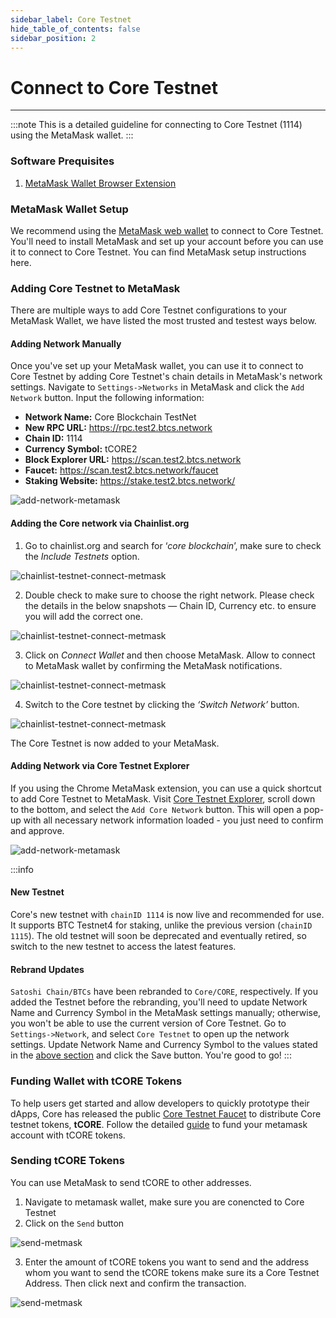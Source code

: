 ```yaml
---
sidebar_label: Core Testnet
hide_table_of_contents: false
sidebar_position: 2
---
```


# Connect to Core Testnet
---
:::note
This is a detailed guideline for connecting to Core Testnet (1114) using the MetaMask wallet.
:::

### Software Prequisites

1. [MetaMask Wallet Browser Extension](https://metamask.io/)

### MetaMask Wallet Setup
We recommend using the [MetaMask web wallet](https://metamask.io/) to connect to Core Testnet. You'll need to install MetaMask and set up your account before you can use it to connect to Core Testnet. You can find MetaMask setup instructions here.

### Adding Core Testnet to MetaMask
There are multiple ways to add Core Testnet configurations to your MetaMask Wallet, we have listed the most trusted and testest ways below.

#### Adding Network Manually
Once you've set up your MetaMask wallet, you can use it to connect to Core Testnet by adding Core Testnet's chain details in MetaMask's network settings. Navigate to `Settings->Networks` in MetaMask and click the `Add Network` button. Input the following information:

* **Network Name:** Core Blockchain TestNet
* **New RPC URL:** https://rpc.test2.btcs.network
* **Chain ID:** 1114
* **Currency Symbol:** tCORE2
* **Block Explorer URL:** https://scan.test2.btcs.network
* **Faucet:** https://scan.test2.btcs.network/faucet
* **Staking Website:** https://stake.test2.btcs.network/

![add-network-metamask](../../static/img/testnet-wallet-config/testnet-config-wallet-1.png)

#### Adding the Core network via Chainlist.org
1. Go to chainlist.org and search for ‘_core blockchain_’, make sure to check the _Include Testnets_ option.

![chainlist-testnet-connect-metmask](../../static/img/testnet-wallet-config/chainlist-testnet-connect-1.png)

2. Double check to make sure to choose the right network. Please check the details in the below snapshots — Chain ID, Currency etc. to ensure you will add the correct one.

![chainlist-testnet-connect-metmask](../../static/img/testnet-wallet-config/chainlist-testnet-connect-2.png)

3. Click on _Connect Wallet_ and then choose MetaMask. Allow to connect to MetaMask wallet by confirming the MetaMask notifications.

![chainlist-testnet-connect-metmask](../../static/img/testnet-wallet-config/chainlist-testnet-connect-3.png)

4. Switch to the Core testnet by clicking the _‘Switch Network’_ button.

![chainlist-testnet-connect-metmask](../../static/img/testnet-wallet-config/chainlist-testnet-connect-4.png)

The Core Testnet is now added to your MetaMask.

#### Adding Network via Core Testnet Explorer
If you using the Chrome MetaMask extension, you can use a quick shortcut to add Core Testnet to MetaMask. Visit [Core Testnet Explorer](https://scan.test.btcs.network/), scroll down to the bottom, and select the `Add Core Network` button. This will open a pop-up with all necessary network information loaded - you just need to confirm and approve.

![add-network-metamask](../../static/img/testnet-wallet-config/testnet-wallet-config-2.png)

:::info 

#### New Testnet
Core's new testnet with `chainID 1114` is now live and recommended for use. It supports BTC Testnet4 for staking, unlike the previous version (`chainID 1115`). The old testnet will soon be deprecated and eventually retired, so switch to the new testnet to access the latest features. 

#### Rebrand Updates
`Satoshi Chain/BTCs` have been rebranded to `Core/CORE`, respectively. If you added the Testnet before the rebranding, you'll need to update Network Name and Currency Symbol in the MetaMask settings manually; otherwise, you won't be able to use the current version of Core Testnet. Go to `Settings->Network`, and select `Core Testnet` to open up the network settings. Update Network Name and Currency Symbol to the values stated in the [above section](#adding-network-manually) and click the Save button. You're good to go!
:::

### Funding Wallet with tCORE Tokens

To help users get started and allow developers to quickly prototype their dApps, Core has released the public [Core Testnet Faucet](https://scan.test.btcs.network/faucet) to distribute Core testnet tokens, **tCORE**. Follow the detailed [guide](./core-faucet.md) to fund your metamask account with tCORE tokens.

### Sending tCORE Tokens

You can use MetaMask to send tCORE to other addresses. 
1. Navigate to metamask wallet, make sure you are conencted to Core Testnet 
2. Click on the `Send` button 

![send-metmask](../../static/img/testnet-wallet-config/send-tcore-1.png)

3. Enter the amount of tCORE tokens you want to send and the address whom you want to send the tCORE tokens make sure its a Core Testnet Address. Then click next and confirm the transaction. 

![send-metmask](../../static/img/testnet-wallet-config/send-tcore-2.png)

